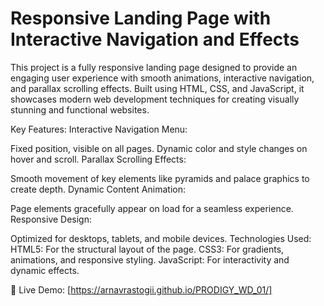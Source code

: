 # Responsive Landing Page with Interactive Navigation and Effects
This project is a fully responsive landing page designed to provide an engaging user experience with smooth animations, interactive navigation, and parallax scrolling effects. Built using HTML, CSS, and JavaScript, it showcases modern web development techniques for creating visually stunning and functional websites.

Key Features:
Interactive Navigation Menu:

Fixed position, visible on all pages.
Dynamic color and style changes on hover and scroll.
Parallax Scrolling Effects:

Smooth movement of key elements like pyramids and palace graphics to create depth.
Dynamic Content Animation:

Page elements gracefully appear on load for a seamless experience.
Responsive Design:

Optimized for desktops, tablets, and mobile devices.
Technologies Used:
HTML5: For the structural layout of the page.
CSS3: For gradients, animations, and responsive styling.
JavaScript: For interactivity and dynamic effects.

🔗 Live Demo: [https://arnavrastogii.github.io/PRODIGY_WD_01/]
